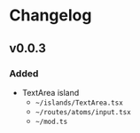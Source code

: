 # Changelog

## v0.0.3

### Added

- TextArea island
  - `~/islands/TextArea.tsx`
  - `~/routes/atoms/input.tsx`
  - `~/mod.ts`
